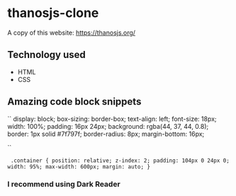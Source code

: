 # thanosjs-clone
A copy of this website: https://thanosjs.org/

## Technology used

- HTML
- CSS

## Amazing code block snippets

`` 
  display: block;
  box-sizing: border-box;
  text-align: left;
  font-size: 18px;
  width: 100%;
  padding: 16px 24px;
  background: rgba(44, 37, 44, 0.8);
  border: 1px solid #7f797f;
  border-radius: 8px;
  margin-bottom: 16px;

``


`` 
.container {
  position: relative;
  z-index: 2;
  padding: 104px 0 24px 0;
  width: 95%;
  max-width: 600px;
  margin: auto;
}
``

### I recommend using Dark Reader
